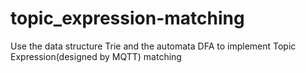 # topic_expression-matching
Use the data structure Trie and the automata DFA to implement  Topic Expression(designed by MQTT) matching
